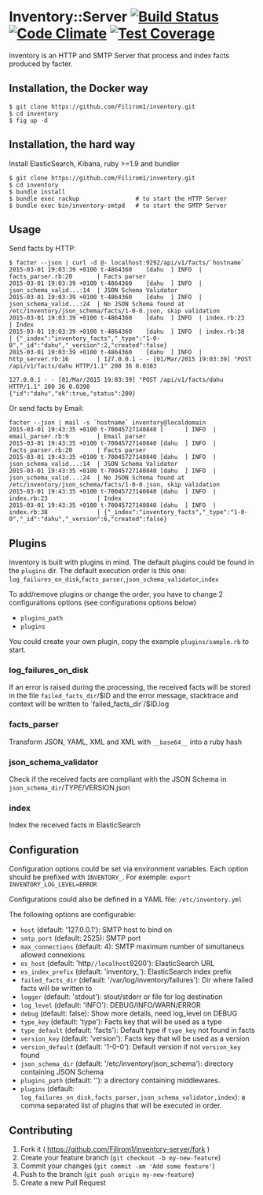 # Inventory::Server  [![Build Status](https://travis-ci.org/Filirom1/inventory.svg?branch=master)](https://travis-ci.org/Filirom1/inventory) [![Code Climate](https://codeclimate.com/github/Filirom1/inventory/badges/gpa.svg)](https://codeclimate.com/github/Filirom1/inventory) [![Test Coverage](https://codeclimate.com/github/Filirom1/inventory/badges/coverage.svg)](https://codeclimate.com/github/Filirom1/inventory)

Inventory is an HTTP and SMTP Server that process and index facts produced by facter.

## Installation, the Docker way

    $ git clone https://github.com/Filirom1/inventory.git
    $ cd inventory
    $ fig up -d

## Installation, the hard way

Install ElasticSearch, Kibana, ruby >=1.9 and bundler

    $ git clone https://github.com/Filirom1/inventory.git
	$ cd inventory
	$ bundle install
	$ bundle exec rackup                # to start the HTTP Server
	$ bundle exec bin/inventory-smtpd   # to start the SMTP Server

## Usage

Send facts by HTTP:

```
$ facter --json | curl -d @- localhost:9292/api/v1/facts/`hostname`
2015-03-01 19:03:39 +0100 t-4864360    [dahu  ] INFO  | facts_parser.rb:20       | Facts parser
2015-03-01 19:03:39 +0100 t-4864360    [dahu  ] INFO  | json_schema_valid...:14  | JSON Schema Validator
2015-03-01 19:03:39 +0100 t-4864360    [dahu  ] INFO  | json_schema_valid...:24  | No JSON Schema found at /etc/inventory/json_schema/facts/1-0-0.json, skip validation
2015-03-01 19:03:39 +0100 t-4864360    [dahu  ] INFO  | index.rb:23              | Index
2015-03-01 19:03:39 +0100 t-4864360    [dahu  ] INFO  | index.rb:38              | {"_index":"inventory_facts","_type":"1-0-0","_id":"dahu","_version":2,"created":false}
2015-03-01 19:03:39 +0100 t-4864360    [dahu  ] INFO  | http_server.rb:16        | 127.0.0.1 - - [01/Mar/2015 19:03:39] "POST /api/v1/facts/dahu HTTP/1.1" 200 36 0.0383

127.0.0.1 - - [01/Mar/2015 19:03:39] "POST /api/v1/facts/dahu HTTP/1.1" 200 36 0.0390
{"id":"dahu","ok":true,"status":200}
```

Or send facts by Email:

```
facter --json | mail -s `hostname` inventory@localdomain
2015-03-01 19:43:35 +0100 t-70045727140840 [      ] INFO  | email_parser.rb:9        | Email parser
2015-03-01 19:43:35 +0100 t-70045727140840 [dahu  ] INFO  | facts_parser.rb:20       | Facts parser
2015-03-01 19:43:35 +0100 t-70045727140840 [dahu  ] INFO  | json_schema_valid...:14  | JSON Schema Validator
2015-03-01 19:43:35 +0100 t-70045727140840 [dahu  ] INFO  | json_schema_valid...:24  | No JSON Schema found at /etc/inventory/json_schema/facts/1-0-0.json, skip validation
2015-03-01 19:43:35 +0100 t-70045727140840 [dahu  ] INFO  | index.rb:23              | Index
2015-03-01 19:43:35 +0100 t-70045727140840 [dahu  ] INFO  | index.rb:38              | {"_index":"inventory_facts","_type":"1-0-0","_id":"dahu","_version":6,"created":false}
```

## Plugins

Inventory is built with plugins in mind. The default plugins could be found in the `plugins` dir. The default execution order is this one: `log_failures_on_disk`,`facts_parser`,`json_schema_validator`,`index`

To add/remove plugins or change the order, you have to change 2 configurations options (see configurations options below)

* `plugins_path`
* `plugins`

You could create your own plugin, copy the example `plugins/sample.rb` to start.

### log_failures_on_disk

If an error is raised during the processing, the received facts will be stored in the file `failed_facts_dir`/$ID and the error message, stacktrace and context will be written to `failed_facts_dir`/$ID.log

### facts_parser

Transform JSON, YAML, XML and XML with `__base64__` into a ruby hash

### json_schema_validator

Check if the received facts are compliant with the JSON Schema in `json_schema_dir`/$TYPE/$VERSION.json

### index

Index the received facts in ElasticSearch

## Configuration

Configuration options could be set via environment variables. Each option should be prefixed with `INVENTORY_`. For exemple: `export INVENTORY_LOG_LEVEL=ERROR`

Configurations could also be defined in a YAML file: `/etc/inventory.yml`

The following options are configurable:

* `host` (default: '127.0.0.1'): SMTP host to bind on
* `smtp_port` (default: 2525): SMTP port
* `max_connections` (default: 4): SMTP maximum number of simultaneus allowed connexions
* `es_host` (default: 'http`//localhost`9200'): ElasticSearch URL
* `es_index_prefix` (default: 'inventory_'): ElasticSearch index prefix 
* `failed_facts_dir` (default: '/var/log/inventory/failures'): Dir where failed facts will be written to
* `logger` (default: 'stdout'): stout/stderr or file for log destination
* `log_level` (default: 'INFO'): DEBUG/INFO/WARN/ERROR
* `debug` (default: false): Show more details, need log_level on DEBUG
* `type_key` (default: 'type'): Facts key that will be used as a type
* `type_default` (default: 'facts'): Default type if `type_key` not found in facts
* `version_key` (default: 'version'): Facts key that wll be used as a version
* `version_default` (default: '1-0-0'): Default version if not `version_key` found
* `json_schema_dir` (default: '/etc/inventory/json_schema'): directory containing JSON Schema
* `plugins_path` (default: ''): a directory containing middlewares.
* `plugins` (default: `log_failures_on_disk,facts_parser,json_schema_validator,index`): a comma separated list of plugins that will be executed in order.

## Contributing

1. Fork it ( https://github.com/Filirom1/inventory-server/fork )
2. Create your feature branch (`git checkout -b my-new-feature`)
3. Commit your changes (`git commit -am 'Add some feature'`)
4. Push to the branch (`git push origin my-new-feature`)
5. Create a new Pull Request
